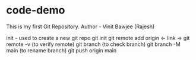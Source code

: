# code-demo
This is my first Git Repository.
Author - Vinit Bawjee (Rajesh)

init - used to create a new git repo
git init
git remote add origin <- link ->
git remote -v (to verify remote)
git branch (to check branch)
git branch -M main (to rename branch)
git push origin main
